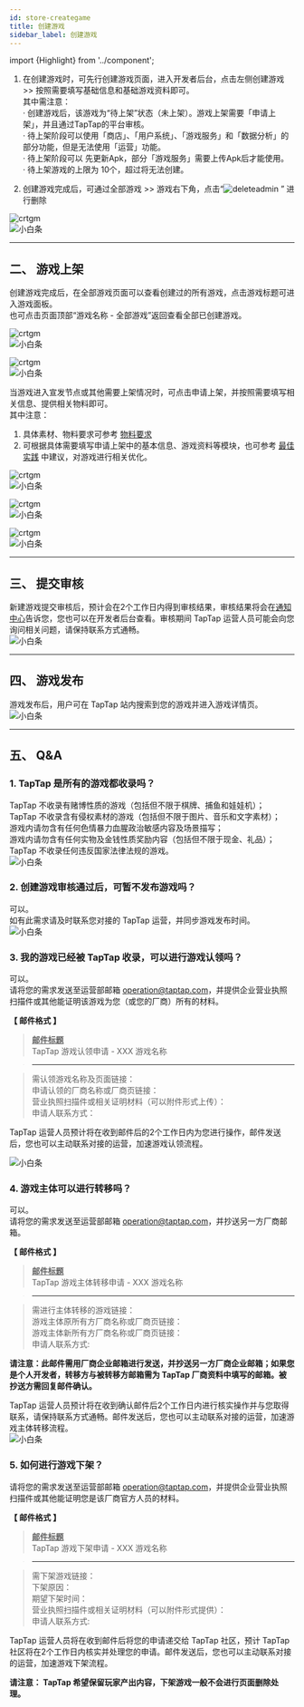 ```yaml
---
id: store-creategame
title: 创建游戏
sidebar_label: 创建游戏
---
```


import {Highlight} from '../component';

1. 在创建游戏时，可先行创建游戏页面，进入<Highlight color='#00b9c8'>开发者后台</Highlight>，点击左侧<Highlight color='#00b9c8'>创建游戏</Highlight>  >> 按照需要填写基础信息和基础游戏资料即可。  
其中需注意：  
·  创建游戏后，该游戏为“待上架”状态（未上架）。游戏上架需要「申请上架」，并且通过TapTap的平台审核。  
·  待上架阶段可以使用「商店」、「用户系统」、「游戏服务」和「数据分析」的部分功能，但是无法使用「运营」功能。  
·  待上架阶段可以 先更新Apk，部分「游戏服务」需要上传Apk后才能使用。  
·  待上架游戏的上限为 10个，超过将无法创建。    

2. 创建游戏完成后，可通过<Highlight color='#00b9c8'>全部游戏</Highlight> >> 游戏右下角，点击“![deleteadmin](https://img.tapimg.com/market/images/2e5c836549d866d6d44036d158095cbb.png) ”  进行删除

![crtgm](https://img.tapimg.com/market/images/0a41b9d29fb97632bf3306d7ca672198.png)  
![小白条](https://img.tapimg.com/market/images/c53d78b9b120276b53f82aebb0d01537.png)   

---

## **二、 游戏上架**  
创建游戏完成后，在<Highlight color='#00b9c8'>全部游戏</Highlight>页面可以查看创建过的所有游戏，点击游戏标题可进入游戏面板。  
也可点击页面顶部“游戏名称 - 全部游戏”返回查看全部已创建游戏。    

![crtgm](https://img.tapimg.com/market/images/24e58157712d938614dbb3fdb8730e81.png)  
![小白条](https://img.tapimg.com/market/images/c53d78b9b120276b53f82aebb0d01537.png)   

![crtgm](https://img.tapimg.com/market/images/c34a32c42f86580cc6f9f1b68e386547.png)  
![小白条](https://img.tapimg.com/market/images/c53d78b9b120276b53f82aebb0d01537.png)   

当游戏进入宣发节点或其他需要上架情况时，可点击<Highlight color='#00b9c8'>申请上架</Highlight>，并按照需要填写相关信息、提供相关物料即可。  
其中注意：  
1. 具体素材、物料要求可参考 [物料要求](http://www.taptap.com/developer/help_docs/7?id=42)    
2. 可根据具体需要填写<Highlight color='#00b9c8'>申请上架</Highlight>中的<Highlight color='#00b9c8'>基本信息</Highlight>、<Highlight color='#00b9c8'>游戏资料</Highlight>等模块，也可参考 [最佳实践](https://www.taptap.com/developer-center/doc/7?id=89) 中建议，对游戏进行相关优化。

![crtgm](https://img.tapimg.com/market/images/1a17cee5fb13dafe4c20c9edbe5dbfb2.png)  
![小白条](https://img.tapimg.com/market/images/c53d78b9b120276b53f82aebb0d01537.png)   

![crtgm](https://img.tapimg.com/market/images/e1cbd8f8e4e7502a8cf62b1623785e18.png)  
![小白条](https://img.tapimg.com/market/images/c53d78b9b120276b53f82aebb0d01537.png)   

![crtgm](https://img.tapimg.com/market/images/437eb06f1c3ca051f39be1a8d075642f.png)  
![小白条](https://img.tapimg.com/market/images/c53d78b9b120276b53f82aebb0d01537.png)   

---

## **三、 提交审核**  
新建游戏提交审核后，预计会在2个工作日内得到审核结果，审核结果将会在[通知中心](https://www.taptap.com/notifications?type=4&show_type=inbox)告诉您，您也可以在开发者后台查看。审核期间 TapTap 运营人员可能会向您询问相关问题，请保持联系方式通畅。  
![小白条](https://img.tapimg.com/market/images/c53d78b9b120276b53f82aebb0d01537.png)   

---

## **四、 游戏发布**  
游戏发布后，用户可在 TapTap 站内搜索到您的游戏并进入游戏详情页。  
![小白条](https://img.tapimg.com/market/images/c53d78b9b120276b53f82aebb0d01537.png)  

---

## **五、 Q&A**
### **1. TapTap 是所有的游戏都收录吗？**
TapTap 不收录有赌博性质的游戏（包括但不限于棋牌、捕鱼和娃娃机）；  
TapTap 不收录含有侵权素材的游戏（包括但不限于图片、音乐和文字素材）；  
游戏内请勿含有任何色情暴力血腥政治敏感内容及场景描写；  
游戏内请勿含有任何实物及金钱性质奖励内容（包括但不限于现金、礼品）；  
TapTap 不收录任何违反国家法律法规的游戏。  
![小白条](https://img.tapimg.com/market/images/c53d78b9b120276b53f82aebb0d01537.png)   

### **2. 创建游戏审核通过后，可暂不发布游戏吗？**
可以。  
如有此需求请及时联系您对接的 TapTap 运营，并同步游戏发布时间。  
![小白条](https://img.tapimg.com/market/images/c53d78b9b120276b53f82aebb0d01537.png)   

### **3. 我的游戏已经被 TapTap 收录，可以进行游戏认领吗？**
可以。  
请将您的需求发送至运营部邮箱 [operation@taptap.com](mailto:operation@taptap.com)，并提供企业营业执照扫描件或其他能证明该游戏为您（或您的厂商）所有的材料。  

**【 邮件格式 】**  
> **<u>邮件标题</u>**  
> TapTap 游戏认领申请  -  XXX 游戏名称  

> ---  

> 需认领游戏名称及页面链接：  
> 申请认领的厂商名称或厂商页链接：    
> 营业执照扫描件或相关证明材料<Highlight color='#A0A0A0'>（可以附件形式上传）</Highlight>：  
> 申请人联系方式：  

TapTap 运营人员预计将在收到邮件后的2个工作日内为您进行操作，邮件发送后，您也可以主动联系对接的运营，加速游戏认领流程。  

![小白条](https://img.tapimg.com/market/images/c53d78b9b120276b53f82aebb0d01537.png)   

### **4. 游戏主体可以进行转移吗？**  
可以。  
请将您的需求发送至运营部邮箱 [operation@taptap.com](mailto:operation@taptap.com)，并抄送另一方厂商邮箱。  

**【 邮件格式 】**  
> **<u>邮件标题</u>**    
> TapTap 游戏主体转移申请  -  XXX 游戏名称

> ---

> 需进行主体转移的游戏链接：  
> 游戏主体原所有方厂商名称或厂商页链接：  
> 游戏主体新所有方厂商名称或厂商页链接：  
> 申请人联系方式:   

**请注意：此邮件需用厂商企业邮箱进行发送，并抄送另一方厂商企业邮箱；如果您是个人开发者，转移方与被转移方邮箱需为 TapTap 厂商资料中填写的邮箱。被抄送方需回复邮件确认。**  

TapTap 运营人员预计将在收到确认邮件后2个工作日内进行核实操作并与您取得联系，请保持联系方式通畅。邮件发送后，您也可以主动联系对接的运营，加速游戏主体转移流程。  
![小白条](https://img.tapimg.com/market/images/c53d78b9b120276b53f82aebb0d01537.png)   

### **5. 如何进行游戏下架？**  
请将您的需求发送至运营部邮箱 [operation@taptap.com](mailto:operation@taptap.com)，并提供企业营业执照扫描件或其他能证明您是该厂商官方人员的材料。  

**【 邮件格式 】**  
> **<u>邮件标题</u>**  
> TapTap 游戏下架申请  -  XXX 游戏名称

> ---

> 需下架游戏链接：  
> 下架原因：  
> 期望下架时间：  
> 营业执照扫描件或相关证明材料<Highlight color='#A0A0A0'>（可以附件形式提供）</Highlight>：  
> 申请人联系方式:  

TapTap 运营人员将在收到邮件后将您的申请递交给 TapTap 社区，预计 TapTap 社区将在2个工作日内核实并处理您的申请。邮件发送后，您也可以主动联系对接的运营，加速游戏下架流程。  

**请注意： TapTap 希望保留玩家产出内容，下架游戏一般不会进行页面删除处理。**
